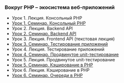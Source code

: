 ### Вокруг PHP – экосистема веб-приложений

- Урок 1. Лекция. Консольный PHP
- [Урок 1. Семинар. Консольный PHP](lesson_1)
- Урок 2. Лекция. Backend API
- [Урок 2. Семинар. Backend API](lesson_2)
- Урок 3. Лекция. Frontend API (текстовая лекция)
- [Урок 3. Семинар. Тестирование приложений](lesson_3)
- Урок 4. Лекция. Тестирование приложений
- [Урок 4. Семинар. Продвинутое unit-тестирование](lesson_4)
- Урок 5. Лекция. Продвинутое unit-тестирование
- [Урок 5. Семинар. Кэширование в PHP](lesson_5)
- Урок 6. Лекция. Кэширование в PHP
- [Урок 6. Семинар. Очереди в PHP](lesson_6)